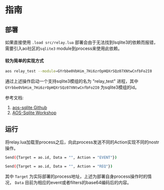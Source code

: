 # 指南
## 部署

如果直接使用 `.load src/relay.lua` 部署会由于无法找到lsqlite3的依赖而报错，需要引入ao社区的`sqlite3` module到process来使用此依赖。

#### 较为简单的实现方式

```bash
aos relay_test --module=GYrbbe0VbHim_7Hi6zrOpHQXrSQz07XNtwCnfbFo2I0
```
通过上述操作启动一个支持sqlite3模组的名为 "relay_test" 进程，其中 `GYrbbe0VbHim_7Hi6zrOpHQXrSQz07XNtwCnfbFo2I0` 为sqlite3模组的id。

参考文档:

1. [aos-sqlite Github](https://github.com/permaweb/aos-sqlite)
2. [AOS-Sqlite Workshop](https://hackmd.io/@ao-docs/rkM1C9m40)

## 运行

将relay.lua加载至process之后，向此process发送不同的Action实现不同的nostr操作。
```bash
Send({Target = ao.id, Data = "", Action = "EVENT"})
```
```bash
Send({Target = ao.id, Data = "", Action = "REQ"})
```
其中 `Target` 为实际部署的process地址，上述为部署自身process操作时的情况， `Data` 目前为相应的event或者filters的base64编码后的内容。